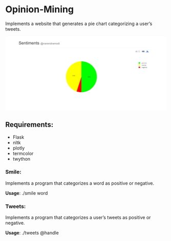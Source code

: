 # Opinion-Mining

Implements a website that generates a pie chart categorizing a user’s tweets.


![alt tag](https://github.com/kambojankush/Opinion-Mining/blob/master/sentiments.PNG)

## Requirements:
* Flask
* nltk
* plotly
* termcolor
* twython

### Smile:
Implements a program that categorizes a word as positive or negative.

**Usage**: ./smile word

### Tweets:
Implements a program that categorizes a user’s tweets as positive or negative.

**Usage**: ./tweets @handle

